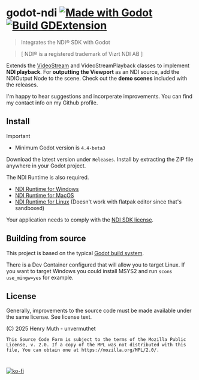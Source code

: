 # godot-ndi [![Made with Godot](https://img.shields.io/badge/Made%20with-Godot-478CBF?style=flat&logo=godot%20engine&logoColor=white)](https://godotengine.org) [![Build GDExtension](https://github.com/unvermuthet/godot-ndi/actions/workflows/builds.yml/badge.svg)](https://github.com/unvermuthet/godot-ndi/actions/workflows/builds.yml)

> Integrates the NDI® SDK with Godot

> [ NDI® is a registered trademark of Vizrt NDI AB ]

Extends the [VideoStream](https://docs.godotengine.org/en/stable/classes/class_videostream.html) and VideoStreamPlayback classes to implement **NDI playback**.
For **outputting the Viewport** as an NDI source, add the NDIOutput Node to the scene.
Check out the **demo scenes** included with the releases.

I'm happy to hear suggestions and incorperate improvements. You can find my contact info on my Github profile. 

<!-- [![Static Badge](https://img.shields.io/badge/unvermuthet-gray?style=flat&logo=discord&logoColor=white&labelColor=%235865F2)](https://discord.com/users/203583245223198722) -->

## Install

> [!IMPORTANT]
> - Minimum Godot version is `4.4-beta3`

Download the latest version under `Releases`. Install by extracting the ZIP file anywhere in your Godot project.

The NDI Runtime is also required.
- [NDI Runtime for Windows](http://ndi.link/NDIRedistV6)
- [NDI Runtime for MacOS](http://ndi.link/NDIRedistV6Apple)
- [NDI Runtime for Linux](https://github.com/DistroAV/DistroAV/wiki/1.-Installation#linux) (Doesn't work with flatpak editor since that's sandboxed)

Your application needs to comply with the [NDI SDK license](http://ndi.link/ndisdk_license).

## Building from source

This project is based on the typical [Godot build system](https://docs.godotengine.org/en/latest/contributing/development/compiling/).

There is a Dev Container configured that will allow you to target Linux.
If you want to target Windows you could install MSYS2 and run `scons use_mingw=yes` for example.

## License

Generally, improvements to the source code must be made available under the same license. See license text.

(C) 2025 Henry Muth - unvermuthet

    This Source Code Form is subject to the terms of the Mozilla Public
    License, v. 2.0. If a copy of the MPL was not distributed with this
    file, You can obtain one at https://mozilla.org/MPL/2.0/.

#

[![ko-fi](https://ko-fi.com/img/githubbutton_sm.svg)](https://ko-fi.com/I2I51A7ZC3)
